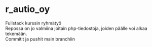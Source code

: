 # r_autio_oy
Fullstack kurssin ryhmätyö<br>
Repossa on jo valmiina joitain php-tiedostoja, joiden päälle voi alkaa tekemään.<br>
Commitit ja pushit main branchiin